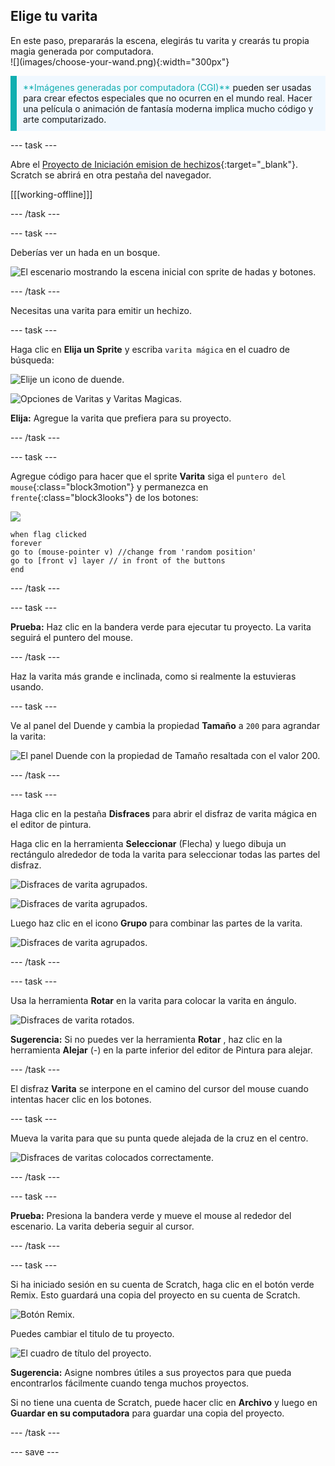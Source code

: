 ## Elige tu varita

<div style="display: flex; flex-wrap: wrap">
<div style="flex-basis: 200px; flex-grow: 1; margin-right: 15px;">
En este paso, prepararás la escena, elegirás tu varita y crearás tu propia magia generada por computadora.
  
</div>
<div>
![](images/choose-your-wand.png){:width="300px"}
</div>
</div>

<p style="border-left: solid; border-width:10px; border-color: #0faeb0; background-color: aliceblue; padding: 10px;">
<span style="color: #0faeb0">**Imágenes generadas por computadora (CGI)**</span> pueden ser usadas para crear efectos especiales que no ocurren en el mundo real. Hacer una película o animación de fantasía moderna implica mucho código y arte computarizado.
</p>

--- task ---

Abre el [Proyecto de Iniciación emision de hechizos](https://scratch.mit.edu/projects/518441891/editor){:target="_blank"}. Scratch se abrirá en otra pestaña del navegador.

[[[working-offline]]]

--- /task ---

--- task ---

Deberías ver un hada en un bosque.

![El escenario mostrando la escena inicial con sprite de hadas y botones.](images/starter-project.png)

--- /task ---

Necesitas una varita para emitir un hechizo.

--- task ---

Haga clic en **Elija un Sprite** y escriba `varita mágica` en el cuadro de búsqueda:

![Elije un icono de duende.](images/choose-a-sprite.png)

![Opciones de Varitas y Varitas Magicas.](images/wand-sprite-options.png)

**Elija:** Agregue la varita que prefiera para su proyecto.

--- /task ---

--- task ---

Agregue código para hacer que el sprite **Varita** siga el `puntero del mouse`{:class="block3motion"} y permanezca en `frente`{:class="block3looks"} de los botones:

![](images/wand-sprite-icon.png)

```blocks3
when flag clicked
forever
go to (mouse-pointer v) //change from 'random position'     
go to [front v] layer // in front of the buttons
end
```

--- /task ---

--- task ---

**Prueba:** Haz clic en la bandera verde para ejecutar tu proyecto. La varita seguirá el puntero del mouse.

--- /task ---

Haz la varita más grande e inclinada, como si realmente la estuvieras usando.

--- task ---

Ve al panel del Duende y cambia la propiedad **Tamaño** a `200` para agrandar la varita:

![El panel Duende con la propiedad de Tamaño resaltada con el valor 200.](images/size-property.png)

--- /task ---

--- task ---

Haga clic en la pestaña **Disfraces** para abrir el disfraz de varita mágica en el editor de pintura.

Haga clic en la herramienta **Seleccionar** (Flecha) y luego dibuja un rectángulo alrededor de toda la varita para seleccionar todas las partes del disfraz.

![Disfraces de varita agrupados.](images/the-select-tool.png)

![Disfraces de varita agrupados.](images/grouped-costumes.png)

Luego haz clic en el icono **Grupo** para combinar las partes de la varita.

![Disfraces de varita agrupados.](images/group-icon.png)

--- /task ---

--- task ---

Usa la herramienta **Rotar** en la varita para colocar la varita en ángulo.

![Disfraces de varita rotados.](images/rotated-wands.png)

**Sugerencia:** Si no puedes ver la herramienta **Rotar** , haz clic en la herramienta **Alejar** (-) en la parte inferior del editor de Pintura para alejar.

--- /task ---

El disfraz **Varita** se interpone en el camino del cursor del mouse cuando intentas hacer clic en los botones.

--- task ---

Mueva la varita para que su punta quede alejada de la cruz en el centro.

![Disfraces de varitas colocados correctamente.](images/positioned-wands.png)

--- /task ---

--- task ---

**Prueba:** Presiona la bandera verde y mueve el mouse al rededor del escenario. La varita deberia seguir al cursor.

--- /task ---

--- task ---

Si ha iniciado sesión en su cuenta de Scratch, haga clic en el botón verde Remix. Esto guardará una copia del proyecto en su cuenta de Scratch.

![Botón Remix.](images/remix-button.png)

Puedes cambiar el titulo de tu proyecto.

![El cuadro de título del proyecto.](images/project-name.png)

**Sugerencia:** Asigne nombres útiles a sus proyectos para que pueda encontrarlos fácilmente cuando tenga muchos proyectos.

Si no tiene una cuenta de Scratch, puede hacer clic en **Archivo** y luego en **Guardar en su computadora** para guardar una copia del proyecto.

--- /task ---

--- save ---
